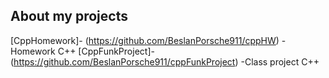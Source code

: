 ## About my projects
 [CppHomework]- (https://github.com/BeslanPorsche911/cppHW) - Homework C++
 [CppFunkProject]- (https://github.com/BeslanPorsche911/cppFunkProject) -Class project C++
